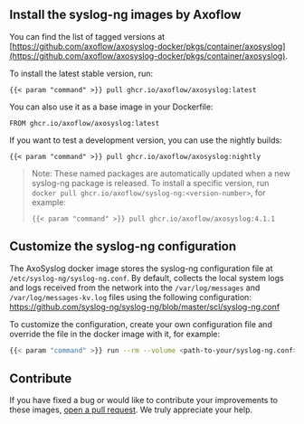 ## Install the syslog-ng images by Axoflow

You can find the list of tagged versions at [https://github.com/axoflow/axosyslog-docker/pkgs/container/axosyslog](https://github.com/axoflow/axosyslog-docker/pkgs/container/axosyslog).

To install the latest stable version, run:

```shell
{{< param "command" >}} pull ghcr.io/axoflow/axosyslog:latest
```

You can also use it as a base image in your Dockerfile:

```shell
FROM ghcr.io/axoflow/axosyslog:latest
```

If you want to test a development version, you can use the nightly builds:

```shell
{{< param "command" >}} pull ghcr.io/axoflow/axosyslog:nightly
```

> Note: These named packages are automatically updated when a new syslog-ng package is released. To install a specific version, run `docker pull ghcr.io/axoflow/syslog-ng:<version-number>`, for example:
>
> ```shell
> {{< param "command" >}} pull ghcr.io/axoflow/axosyslog:4.1.1
> ```

## Customize the syslog-ng configuration

The AxoSyslog docker image stores the syslog-ng configuration file at `/etc/syslog-ng/syslog-ng.conf`. By default, collects the local system logs and logs received from the network into the `/var/log/messages` and `/var/log/messages-kv.log` files using the following configuration: https://github.com/syslog-ng/syslog-ng/blob/master/scl/syslog-ng.conf

To customize the configuration, create your own configuration file and override the file in the docker image with it, for example:

```bash
{{< param "command" >}} run --rm --volume <path-to-your/syslog-ng.conf>:/etc/syslog-ng/syslog-ng.conf ghcr.io/axoflow/axosyslog:latest
```

## Contribute

If you have fixed a bug or would like to contribute your improvements to these images, [open a pull request](https://github.com/axoflow/axosyslog-docker/pulls). We truly appreciate your help.
